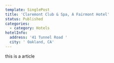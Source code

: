 ```yaml
---
template: SinglePost
title: 'Claremont Club & Spa, A Fairmont Hotel'
status: Published
categories:
  - category: Hotels
hotelInfo:
  address: '41 Tunnel Road '
  city: ' Oakland, CA'
---
```

this is a article
 

